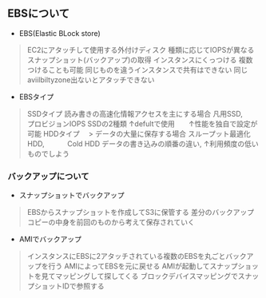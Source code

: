 ## EBSについて

- EBS(Elastic BLock store)
 > EC2にアタッチして使用する外付けディスク
 > 種類に応じてIOPSが異なる
 > スナップショット(バックアップ)の取得
 > インスタンスにくっつける
 > 複数つけることも可能
 > 同じものを違うインスタンスで共有はできない
 > 同じaviilbiltyzone出ないとアタッチできない

- EBSタイプ
 > SSDタイプ
  > 読み書きの高速化情報アクセスを主にする場合
  > 凡用SSD,　　　プロビジョンIOPS SSDの2種類
  > ↑defultで使用　　↑性能を独自で設定が可能
 > HDDタイプ
　> データの大量に保存する場合
  > スループット最適化HDD, 　　　Cold HDD
  > データの書き込みの順番の違い, ↑利用頻度の低いものでしよう

### バックアップについて

- スナップショットでバックアップ
 > EBSからスナップショットを作成してS3に保管する
 > 差分のバックアップ
 > コピーの中身を前回のものから考えて保存されていく

- AMIでバックアップ
 > インスタンスにEBSに2アタッチされている複数のEBSを丸ごとバックアップを行う
 > AMIによってEBSを元に戻せる
 > AMIが起動してスナップショットを見てマッピングして探してくる
 > ブロックデバイスマッピングでスナップショットIDで参照する

 

